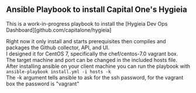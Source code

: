 ## Ansible Playbook to install Capital One's Hygieia

This is a work-in-progress playbook to install the [Hygieia Dev Ops Dashboard][github.com/capitalone/hygieia]

Right now it only install and starts prerequisites then compiles and packages the Github collector, API, and UI.  
I designed it for CentOS 7, specifically the chef/centos-7.0 vagrant box.  
The target machine and port can be changed in the included hosts file.  
After installing ansible on your client machine you can run the playbook with  
```ansible-playbook install.yml -i hosts -k```  
The -k argument tells ansible to ask for the ssh password, for the vagrant box the password is "vagrant"  